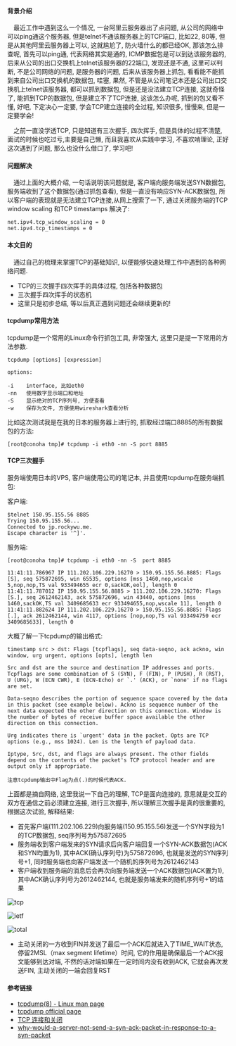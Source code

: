 #### 背景介绍

&emsp;最近工作中遇到这么一个情况, 一台阿里云服务器出了点问题, 从公司的网络中可以ping通这个服务器, 但是telnet不通该服务器上的TCP端口, 比如22, 80等, 但是从其他阿里云服务器上可以, 这就尴尬了, 防火墙什么的都已经OK, 那该怎么排查呢, 首先可以ping通, 代表网络其实是通的, ICMP数据包是可以到达该服务器的, 后来从公司的出口交换机上telnet该服务器的22端口, 发现还是不通, 这里可以判断, 不是公司网络的问题, 是服务器的问题, 后来从该服务器上抓包, 看看能不能抓到来自公司出口交换机的数据包, 哇塞, 果然, 不管是从公司笔记本还是公司出口交换机上telnet该服务器, 都可以抓到数据包, 但是还是没法建立TCP连接, 这就奇怪了, 能抓到TCP的数据包, 但是建立不了TCP连接, 这该怎么办呢, 抓到的包又看不懂, 好吧, 下定决心一定要, 学会TCP建立连接的全过程, 知识很多, 慢慢来, 但是一定要学会!

&emsp;之前一直没学透TCP, 只是知道有三次握手, 四次挥手, 但是具体的过程不清楚, 面试的时候也吃过亏,主要是自己懒, 而且我喜欢从实践中学习, 不喜欢啃理论, 正好这次遇到了问题, 那么也没什么借口了, 学习吧!

#### 问题解决

&emsp;通过上面的大概介绍, 一句话说明该问题就是, 客户端向服务端发送SYN数据包, 服务端收到了这个数据包(通过抓包查看), 但是一直没有响应SYN-ACK数据包, 所以客户端的表现就是无法建立TCP连接,从网上搜索了一下, 通过关闭服务端的TCP window scaling 和TCP timestamps 解决了:

```
net.ipv4.tcp_window_scaling = 0
net.ipv4.tcp_timestamps = 0
```


#### 本文目的

&emsp;通过自己的梳理来掌握TCP的基础知识, 以便能够快速处理工作中遇到的各种网络问题.

* TCP的三次握手四次挥手的具体过程, 包括各种数据包
* 三次握手四次挥手的状态机
* 这里只是初步总结, 等以后真正遇到问题还会继续更新的!

#### tcpdump常用方法

tcpdump是一个常用的Linux命令行抓包工具, 非常强大, 这里只是提一下常用的方法参数.

```
tcpdump [options] [expression]

options:

-i    interface, 比如eth0
-nn   使用数字显示端口和地址
-S    显示绝对的TCP序列号, 方便查看
-w    保存为文件, 方便使用wireshark查看分析 

```

比如这次测试我是在我的日本的服务器上进行的, 抓取经过端口8885的所有数据包的方法:

```
[root@conoha tmp]# tcpdump -i eth0 -nn -S port 8885
```

#### TCP三次握手

服务端使用日本的VPS, 客户端使用公司的笔记本, 并且使用tcpdump在服务端抓包:

客户端:

```
$telnet 150.95.155.56 8885
Trying 150.95.155.56...
Connected to jp.rockywu.me.
Escape character is '^]'.
```

服务端:

```
[root@conoha tmp]# tcpdump -i eth0 -nn -S  port 8885

11:41:11.786967 IP 111.202.106.229.16270 > 150.95.155.56.8885: Flags [S], seq 575872695, win 65535, options [mss 1460,nop,wscale 5,nop,nop,TS val 933494655 ecr 0,sackOK,eol], length 0
11:41:11.787012 IP 150.95.155.56.8885 > 111.202.106.229.16270: Flags [S.], seq 2612462143, ack 575872696, win 43440, options [mss 1460,sackOK,TS val 3409685633 ecr 933494655,nop,wscale 11], length 0
11:41:11.882624 IP 111.202.106.229.16270 > 150.95.155.56.8885: Flags [.], ack 2612462144, win 4117, options [nop,nop,TS val 933494750 ecr 3409685633], length 0
```

大概了解一下tcpdump的输出格式:

```
timestamp src > dst: Flags [tcpflags], seq data-seqno, ack ackno, win window, urg urgent, options [opts], length len

Src and dst are the source and destination IP addresses and ports. Tcpflags are some combination of S (SYN), F (FIN), P (PUSH), R (RST), U (URG), W (ECN CWR), E (ECN-Echo) or `.' (ACK), or `none' if no flags are set.

Data-seqno describes the portion of sequence space covered by the data in this packet (see example below). Ackno is sequence number of the next data expected the other direction on this connection. Window is the number of bytes of receive buffer space available the other direction on this connection.

Urg indicates there is `urgent' data in the packet. Opts are TCP options (e.g., mss 1024). Len is the length of payload data.

Iptype, Src, dst, and flags are always present. The other fields depend on the contents of the packet's TCP protocol header and are output only if appropriate.

注意tcpdump输出中Flag为点(.)的时候代表ACK.
```

上面都是摘自网络, 这里我说一下自己的理解, TCP是面向连接的, 意思就是交互的双方在通信之前必须建立连接, 进行三次握手, 所以理解三次握手是真的很重要的,根据这次试验, 解释结果:

* 首先客户端(111.202.106.229)向服务端(150.95.155.56)发送一个SYN字段为1的TCP数据包, seq序列号为575872695
* 服务端收到客户端发来的SYN请求后向客户端回复一个SYN-ACK数据包(ACK和SYN均置为1), 其中ACK(确认序列号)为575872696, 也就是发送的SYN序列号+1, 同时服务端也向客户端发送一个随机的序列号为2612462143
* 客户端收到服务端的消息后会再次向服务端发送一个ACK数据包(ACK置为1), 其中ACK确认序列号为2612462144, 也就是服务端发来的随机序列号+1的结果

![tcp](https://user-images.githubusercontent.com/7486508/31422667-f37990ba-ae14-11e7-8d5e-3b267b2a78b0.png)

![ietf](https://user-images.githubusercontent.com/7486508/31433198-360db5b8-ae3e-11e7-9c63-cc1180e2dbb4.png)

![total](https://user-images.githubusercontent.com/7486508/31476940-c0e8c96c-aece-11e7-872e-b0198b1dd704.png)

* 主动关闭的一方收到FIN并发送了最后一个ACK后就进入了TIME_WAIT状态, 停留2MSL（max segment lifetime）时间, 它的作用是确保最后一个ACK报文能够到达对端, 不然的话对端如果在一定时间内没有收到ACK, 它就会再次发送FIN, 主动关闭的一端会回复RST






#### 参考链接

* [tcpdump(8) - Linux man page](https://linux.die.net/man/8/tcpdump)
* [tcpdump official page](http://www.tcpdump.org/tcpdump_man.html)
* [TCP 连接和关闭](http://anonymalias.github.io/2017/04/07/tcp-create-close-note/)
* [why-would-a-server-not-send-a-syn-ack-packet-in-response-to-a-syn-packet](https://serverfault.com/questions/235965/why-would-a-server-not-send-a-syn-ack-packet-in-response-to-a-syn-packet)
